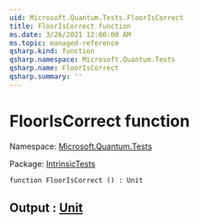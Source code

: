 ```yaml
---
uid: Microsoft.Quantum.Tests.FloorIsCorrect
title: FloorIsCorrect function
ms.date: 3/26/2021 12:00:00 AM
ms.topic: managed-reference
qsharp.kind: function
qsharp.namespace: Microsoft.Quantum.Tests
qsharp.name: FloorIsCorrect
qsharp.summary: ''
---
```


# FloorIsCorrect function

Namespace: [Microsoft.Quantum.Tests](xref:Microsoft.Quantum.Tests)

Package: [IntrinsicTests](https://nuget.org/packages/IntrinsicTests)




```qsharp
function FloorIsCorrect () : Unit
```


## Output : [Unit](xref:microsoft.quantum.lang-ref.unit)

